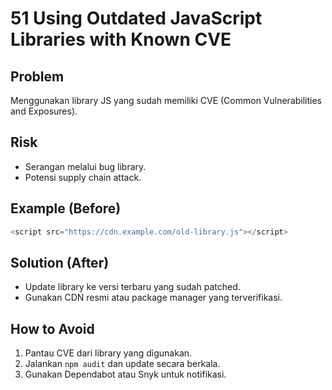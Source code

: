 # 51 Using Outdated JavaScript Libraries with Known CVE

## Problem
Menggunakan library JS yang sudah memiliki CVE (Common Vulnerabilities and Exposures).

## Risk
- Serangan melalui bug library.
- Potensi supply chain attack.

## Example (Before)
```javascript
<script src="https://cdn.example.com/old-library.js"></script>
```

## Solution (After)
- Update library ke versi terbaru yang sudah patched.
- Gunakan CDN resmi atau package manager yang terverifikasi.

## How to Avoid
1. Pantau CVE dari library yang digunakan.
2. Jalankan `npm audit` dan update secara berkala.
3. Gunakan Dependabot atau Snyk untuk notifikasi.
